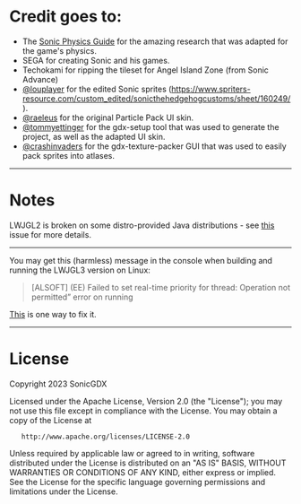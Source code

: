 # Credit goes to:
* The [Sonic Physics Guide](https://info.sonicretro.org/Sonic_Physics_Guide) for the amazing research that was adapted for the game's physics.
* SEGA for creating Sonic and his games.
* Techokami for ripping the tileset for Angel Island Zone (from Sonic Advance)
* [@louplayer](https://github.com/louplayer) for the edited Sonic sprites (https://www.spriters-resource.com/custom_edited/sonicthehedgehogcustoms/sheet/160249/).
* [@raeleus](https://github.com/raeleus) for the original Particle Pack UI skin.
* [@tommyettinger](https://github.com/tommyettinger) for the gdx-setup tool that was used to generate the project, as well as the adapted UI skin.
* [@crashinvaders](https://github.com/crashinvaders) for the gdx-texture-packer GUI that was used to easily pack sprites into atlases.

---
# Notes
LWJGL2 is broken on some distro-provided Java distributions - see [this](https://github.com/libgdx/gdx-liftoff/issues/150) issue for more details.

---

You may get this (harmless) message in the console when building and running the LWJGL3 version on Linux:
>[ALSOFT] (EE) Failed to set real-time priority for thread: Operation not permitted” error on running

[This](
https://github.com/SFML/SFML/issues/1832#issuecomment-1100573813) is one way to fix it.


---
# License

Copyright 2023 SonicGDX

Licensed under the Apache License, Version 2.0 (the "License");
you may not use this file except in compliance with the License.
You may obtain a copy of the License at

       http://www.apache.org/licenses/LICENSE-2.0

Unless required by applicable law or agreed to in writing, software
distributed under the License is distributed on an "AS IS" BASIS,
WITHOUT WARRANTIES OR CONDITIONS OF ANY KIND, either express or implied.
See the License for the specific language governing permissions and
limitations under the License.
